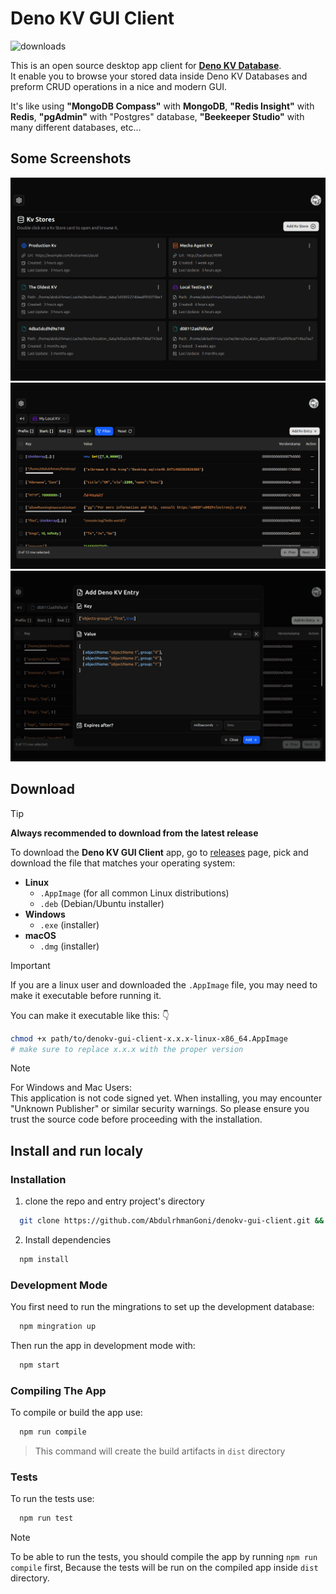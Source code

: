 # Deno KV GUI Client

![downloads](https://img.shields.io/github/downloads/abdulrhmangoni/denokv-gui-client/total.svg)

This is an open source desktop app client for [**Deno KV Database**](https://docs.deno.com/deploy/kv/manual/). <br/>
It enable you to browse your stored data inside Deno KV Databases and preform CRUD operations in a nice and modern GUI.

It's like using **"MongoDB Compass"** with **MongoDB**, **"Redis Insight"** with **Redis**, **"pgAdmin"** with "Postgres" database, **"Beekeeper Studio"** with many different databases, etc...


## Some Screenshots

![Kv Entries Table screenshot](./screenshots/kv-stores-grid.png)
![Kv Entries Table screenshot](./screenshots/entries-table.png)
![Kv Entries Table screenshot](./screenshots/add-entry-form.png)

## Download

> [!TIP]
> **Always recommended to download from the latest release**

To download the **Deno KV GUI Client** app, go to [releases](https://github.com/AbdulrhmanGoni/denokv-gui-client/releases) page, pick and download the file that matches your operating system:

- **Linux**
  - `.AppImage` (for all common Linux distributions)
  - `.deb` (Debian/Ubuntu installer)
- **Windows**
  - `.exe` (installer)
- **macOS**
  - `.dmg` (installer)

> [!IMPORTANT]
> If you are a linux user and downloaded the `.AppImage` file, you may need to make it executable before running it.
>
> You can make it executable like this: :point_down:
>
> ```bash
> chmod +x path/to/denokv-gui-client-x.x.x-linux-x86_64.AppImage
> # make sure to replace x.x.x with the proper version
> ```

> [!NOTE]
> For Windows and Mac Users: <br />
> This application is not code signed yet. When installing, you may encounter "Unknown Publisher" or similar security warnings.
> So please ensure you trust the source code before proceeding with the installation.

## Install and run localy

### Installation

1. clone the repo and entry project's directory

```bash
  git clone https://github.com/AbdulrhmanGoni/denokv-gui-client.git && cd denokv-gui-client
```

2. Install dependencies

```bash
  npm install
```

### Development Mode

You first need to run the mingrations to set up the development database:

```bash
  npm mingration up
```

Then run the app in development mode with:

```bash
  npm start
```

### Compiling The App

To compile or build the app use:

```bash
  npm run compile
```

> This command will create the build artifacts in `dist` directory

### Tests

To run the tests use:

```bash
  npm run test
```

> [!NOTE]
> To be able to run the tests, you should compile the app by running `npm run compile` first, Because the tests will be run on the compiled app inside `dist` directory.
